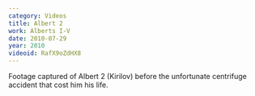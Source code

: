 ```yaml
---
category: Videos
title: Albert 2
work: Alberts I-V
date: 2010-07-29
year: 2010
videoid: RafX9oZdHX8
---
```


Footage captured of Albert 2 (Kirilov) before the unfortunate centrifuge accident that cost him his life.
